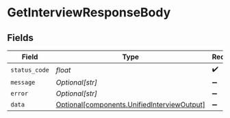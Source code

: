 # GetInterviewResponseBody


## Fields

| Field                                                                                            | Type                                                                                             | Required                                                                                         | Description                                                                                      |
| ------------------------------------------------------------------------------------------------ | ------------------------------------------------------------------------------------------------ | ------------------------------------------------------------------------------------------------ | ------------------------------------------------------------------------------------------------ |
| `status_code`                                                                                    | *float*                                                                                          | :heavy_check_mark:                                                                               | N/A                                                                                              |
| `message`                                                                                        | *Optional[str]*                                                                                  | :heavy_minus_sign:                                                                               | N/A                                                                                              |
| `error`                                                                                          | *Optional[str]*                                                                                  | :heavy_minus_sign:                                                                               | N/A                                                                                              |
| `data`                                                                                           | [Optional[components.UnifiedInterviewOutput]](../../models/components/unifiedinterviewoutput.md) | :heavy_minus_sign:                                                                               | N/A                                                                                              |